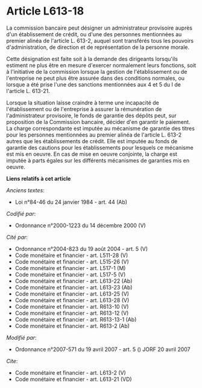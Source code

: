 # Article L613-18

La commission bancaire peut désigner un administrateur provisoire auprès d'un établissement de crédit, ou d'une des personnes
mentionnées au premier alinéa de l'article L. 613-2, auquel sont transférés tous les pouvoirs d'administration, de direction
et de représentation de la personne morale. 

Cette désignation est faite soit à la demande des dirigeants lorsqu'ils estiment ne plus être en mesure d'exercer normalement
leurs fonctions, soit à l'initiative de la commission lorsque la gestion de l'établissement ou de l'entreprise ne peut plus
être assurée dans des conditions normales, ou lorsque a été prise l'une des sanctions mentionnées aux 4 et 5 du I de
l'article L. 613-21. 

Lorsque la situation laisse craindre à terme une incapacité de l'établissement ou de l'entreprise à assurer la rémunération
de l'administrateur provisoire, le fonds de garantie des dépôts peut, sur proposition de la Commission bancaire, décider d'en
garantir le paiement. La charge correspondante est imputée au mécanisme de garantie des titres pour les personnes mentionnées
au premier alinéa de l'article L. 613-2 autres que les établissements de crédit. Elle est imputée au fonds de garantie des
cautions pour les établissements pour lesquels ce mécanisme est mis en oeuvre. En cas de mise en oeuvre conjointe, la charge
est imputée à parts égales sur les différents mécanismes de garanties mis en oeuvre.

**Liens relatifs à cet article**

_Anciens textes_:

  - Loi n°84-46 du 24 janvier 1984 - art. 44 (Ab)

_Codifié par_:

  - Ordonnance n°2000-1223 du 14 décembre 2000 (V)

_Cité par_:

  - Ordonnance n°2004-823 du 19 août 2004 - art. 5 (V)
  - Code monétaire et financier - art. L511-28 (V)
  - Code monétaire et financier - art. L515-26 (V)
  - Code monétaire et financier - art. L517-1 (M)
  - Code monétaire et financier - art. L517-5 (V)
  - Code monétaire et financier - art. L613-22 (Ab)
  - Code monétaire et financier - art. L613-23 (Ab)
  - Code monétaire et financier - art. L613-25 (V)
  - Code monétaire et financier - art. L613-28 (V)
  - Code monétaire et financier - art. R613-10 (V)
  - Code monétaire et financier - art. R613-12 (V)
  - Code monétaire et financier - art. R613-13-1 (Ab)
  - Code monétaire et financier - art. R613-2 (Ab)

_Modifié par_:

  - Ordonnance n°2007-571 du 19 avril 2007 - art. 5 () JORF 20 avril 2007

_Cite_:

  - Code monétaire et financier - art. L613-2 (V)
  - Code monétaire et financier - art. L613-21 (VD)
